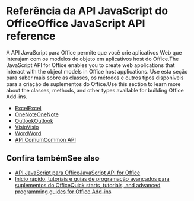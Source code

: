 # <a name="office-javascript-api-reference"></a><span data-ttu-id="00da8-101">Referência da API JavaScript do Office</span><span class="sxs-lookup"><span data-stu-id="00da8-101">Office JavaScript API reference</span></span>

<span data-ttu-id="00da8-102">A API JavaScript para Office permite que você crie aplicativos Web que interajam com os modelos de objeto em aplicativos host do Office.</span><span class="sxs-lookup"><span data-stu-id="00da8-102">The JavaScript API for Office enables you to create web applications that interact with the object models in Office host applications.</span></span> <span data-ttu-id="00da8-103">Use esta seção para saber mais sobre as classes, os métodos e outros tipos disponíveis para a criação de suplementos do Office.</span><span class="sxs-lookup"><span data-stu-id="00da8-103">Use this section to learn more about the classes, methods, and other types available for building Office Add-ins.</span></span>

- [<span data-ttu-id="00da8-104">Excel</span><span class="sxs-lookup"><span data-stu-id="00da8-104">Excel</span></span>](/javascript/api/excel)
- [<span data-ttu-id="00da8-105">OneNote</span><span class="sxs-lookup"><span data-stu-id="00da8-105">OneNote</span></span>](/javascript/api/onenote)
- [<span data-ttu-id="00da8-106">Outlook</span><span class="sxs-lookup"><span data-stu-id="00da8-106">Outlook</span></span>](/javascript/api/outlook)
- [<span data-ttu-id="00da8-107">Visio</span><span class="sxs-lookup"><span data-stu-id="00da8-107">Visio</span></span>](/javascript/api/visio)
- [<span data-ttu-id="00da8-108">Word</span><span class="sxs-lookup"><span data-stu-id="00da8-108">Word</span></span>](/javascript/api/word)
- [<span data-ttu-id="00da8-109">API Comum</span><span class="sxs-lookup"><span data-stu-id="00da8-109">Common API</span></span>](/javascript/api/office)

## <a name="see-also"></a><span data-ttu-id="00da8-110">Confira também</span><span class="sxs-lookup"><span data-stu-id="00da8-110">See also</span></span>

- [<span data-ttu-id="00da8-111">API JavaScript para Office</span><span class="sxs-lookup"><span data-stu-id="00da8-111">JavaScript API for Office</span></span>](/office/dev/add-ins/reference/javascript-api-for-office)
- [<span data-ttu-id="00da8-112">Início rápido, tutoriais e guias de programação avançados para suplementos do Office</span><span class="sxs-lookup"><span data-stu-id="00da8-112">Quick starts, tutorials, and advanced programming guides for Office Add-ins</span></span>](/office/dev/add-ins/overview/office-add-ins)

